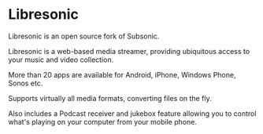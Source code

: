 # Libresonic
Libresonic is an open source fork of Subsonic.

Libresonic is a web-based media streamer, providing ubiquitous access to your music and video collection.

More than 20 apps are available for Android, iPhone, Windows Phone, Sonos etc.

Supports virtually all media formats, converting files on the fly.

Also includes a Podcast receiver and jukebox feature allowing you to control what's playing on your computer from your mobile phone.
